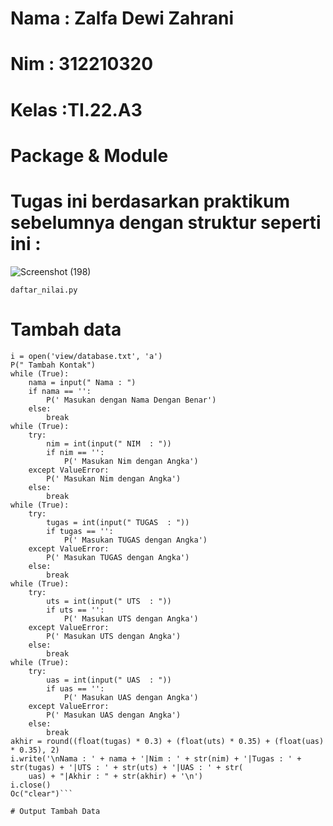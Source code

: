 # Nama  : Zalfa Dewi Zahrani

# Nim   : 312210320

# Kelas :TI.22.A3

# Package & Module

# Tugas ini berdasarkan praktikum sebelumnya dengan struktur seperti ini :

![Screenshot (198)](https://user-images.githubusercontent.com/115516617/211242905-29ebf1c9-47f9-4cdf-833f-4928c6c14ea2.png)

```daftar_nilai.py```

# Tambah data

```elif c.lower() == 't':
i = open('view/database.txt', 'a')
P(" Tambah Kontak")
while (True):
    nama = input(" Nama : ")
    if nama == '':
        P(' Masukan dengan Nama Dengan Benar')
    else:
        break
while (True):
    try:
        nim = int(input(" NIM  : "))
        if nim == '':
            P(' Masukan Nim dengan Angka')
    except ValueError:
        P(' Masukan Nim dengan Angka')
    else:
        break
while (True):
    try:
        tugas = int(input(" TUGAS  : "))
        if tugas == '':
            P(' Masukan TUGAS dengan Angka')
    except ValueError:
        P(' Masukan TUGAS dengan Angka')
    else:
        break
while (True):
    try:
        uts = int(input(" UTS  : "))
        if uts == '':
            P(' Masukan UTS dengan Angka')
    except ValueError:
        P(' Masukan UTS dengan Angka')
    else:
        break
while (True):
    try:
        uas = int(input(" UAS  : "))
        if uas == '':
            P(' Masukan UAS dengan Angka')
    except ValueError:
        P(' Masukan UAS dengan Angka')
    else:
        break
akhir = round((float(tugas) * 0.3) + (float(uts) * 0.35) + (float(uas) * 0.35), 2)
i.write('\nNama : ' + nama + '|Nim : ' + str(nim) + '|Tugas : ' + str(tugas) + '|UTS : ' + str(uts) + '|UAS : ' + str(
    uas) + "|Akhir : " + str(akhir) + '\n')
i.close()
Oc("clear")```

# Output Tambah Data




